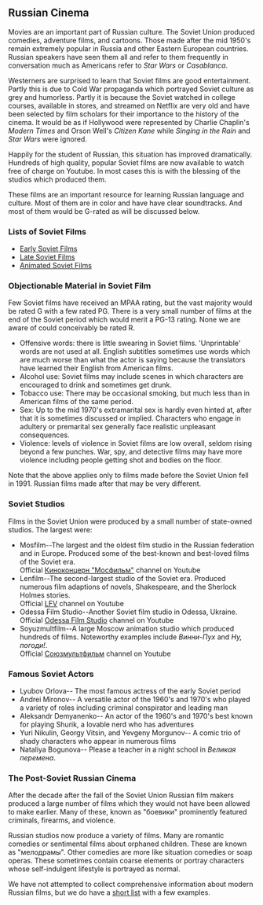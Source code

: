 ## Russian Cinema

<section>
<p>Movies are an important part of Russian culture.  The Soviet Union produced
comedies, adventure films, and cartoons.  Those made after the mid 1950's
remain extremely popular in Russia and other Eastern European countries. Russian
speakers have seen them all and refer to them frequently in conversation much
as Americans refer to <i>Star Wars</i> or <i>Casablanca</i>.</p>

<p>Westerners are surprised to learn that Soviet films are good entertainment.
Partly this is due to Cold War propaganda which portrayed Soviet culture as
grey and humorless. Partly it is because the Soviet watched in college courses,
available in stores, and streamed on Netflix are very old and have been
selected by film scholars for their importance to the history of the cinema. It
would be as if Hollywood were represented by Charlie Chaplin's <i>Modern
Times</i> and Orson Well's <i>Citizen Kane</i> while <i>Singing in the Rain</i>
and <i>Star Wars</i> were ignored.</p>

<p>Happily for the student of Russian, this situation has improved dramatically.
Hundreds of high quality, popular Soviet films are now available to watch
free of charge on Youtube. In most cases this is with the blessing of the
studios which produced them.</p>

<p>These films are an important resource for learning Russian language
and culture. Most of them are in color and have have clear soundtracks.
And most of them would be G-rated as will be discussed below.</p>
</section>

<section>
<h3>Lists of Soviet Films</h3>
<ul>
<li><a href="films_early_soviet.html">
	Early Soviet Films</a></li>
<li><a href="films_late_soviet.html">
	Late Soviet Films</a></li>
<li><a href="films_animated_soviet.html">
	Animated Soviet Films</a></li>
</ul>
</section>

<section>
<h3>Objectionable Material in Soviet Film</h3>
<p>Few Soviet films have received an MPAA rating, but the vast majority would
be rated G with a few rated PG. There is a very small number of films at the
end of the Soviet period which would merit a PG-13 rating. None we are aware
of could conceivably be rated R.</p>
<ul>
<li>Offensive words: there is little swearing in Soviet films. 'Unprintable'
	words are not used at all. English subtitles sometimes use words which
	are much worse than what the actor is saying because the translators
	have learned their English from American films.</li>
<li>Alcohol use: Soviet films may include scenes in which characters are encouraged
	to drink and sometimes get drunk.</li>
<li>Tobacco use: There may be occasional smoking, but much less than in
	American films of the same period.</li>
<li>Sex: Up to the mid 1970's extramarital sex is hardly even hinted at,
	after that it is sometimes discussed or implied. Characters who engage
	in adultery or premarital sex generally face realistic unpleasant
	consequences.</li>
<li>Violence: levels of violence in Soviet films are low overall, seldom rising
	beyond a few punches. War, spy, and detective films may have more
	violence including people getting shot and bodies on the floor.</li>
</ul>
<p>Note that the above applies only to films made before the Soviet Union fell in 1991.
Russian films made after that may be very different.</p>
</section>

<section>
<h3>Soviet Studios</h3>
<p>Films in the Soviet Union were produced by a small number of state-owned
studios. The largest were:
<ul>
<li>Mosfilm--The largest and the oldest film studio in the Russian
	federation and in Europe. Produced some of the best-known
	and best-loved films of the Soviet era.
	<br>
	Official <a href="https://www.youtube.com/user/mosfilm">
		Киноконцерн "Мосфильм"</a> channel on Youtube
	</li>
<li>Lenfilm--The second-largest studio of the Soviet era. Produced
	numerous film adaptions of novels, Shakespeare, and the Sherlock
	Holmes stories.
	<br>
	Official <a href="https://www.youtube.com/user/LenfilmVideo/">
		LFV</a> channel on Youtube
	</li>
<li>Odessa Film Studio--Another Soviet film studio in Odessa, Ukraine.
	<br>
	Official <a href="https://www.youtube.com/channel/UCxh_TkSralaVxmsLNYCXeoQ">
		Odessa Film Studio</a> channel on Youtube
	</li>
<li>Soyuzmultfilm--A large Moscow animation studio which produced hundreds
	of films. Noteworthy examples include <i>Винни-Пух</i> and <i>Ну, погоди!</i>.
	<br>
	Official <a href="https://www.youtube.com/channel/UCHS2LM1n3f5cyL-ebgkqyLw">
		Союзмультфильм</a> channel on Youtube
	</li>
</ul>
</section>

<section>
<h3>Famous Soviet Actors</h3>
<ul>
<li>Lyubov Orlova--
	The most famous actress of the early Soviet period
	</li>
<li>Andrei Mironov--
	A versatile actor of the 1960's and 1970's who played a variety
	of roles including criminal conspirator and leading man
	</li>
<li>Aleksandr Demyanenko--
	An actor of the 1960's and 1970's best known
	for playing Shurik, a lovable nerd who has adventures
	</li>
<li>Yuri Nikulin, Georgy Vitsin, and Yevgeny Morgunov--
	A comic trio of shady characters who appear in numerous films</li>
<li>Nataliya Bogunova--
	Please a teacher in a night school in <i>Великая перемена</i>.
	</li>
</ul>
</section>

<section>
<h3>The Post-Soviet Russian Cinema</h3>
<p>After the decade after the fall of the Soviet Union Russian film makers
produced a large number of films which they would not have been allowed to make
earlier. Many of these, known as "боевики" prominently featured criminals,
firearms, and violence.</p>
<p>Russian studios now produce a variety of films. Many are romantic comedies
or sentimental films about orphaned children. These are known as "мелодрамы".
Other comedies are more like situation comedies or soap operas. These
sometimes contain coarse elements or portray characters whose self-indulgent
lifestyle is portrayed as normal.</p>
<p>We have not attempted to collect comprehensive information about modern
Russian films, but we do have a <a href="films_post_soviet.html">short list</a>
with a few examples.</p>
</section>
